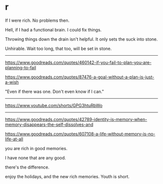 # r

If I were rich. No problems then.

Hell, if I had a functional brain. I could fix things.

Throwing things down the drain isn't helpful. It only sets the suck into stone.

Unhirable. Wait too long, that too, will be set in stone.

---

https://www.goodreads.com/quotes/460142-if-you-fail-to-plan-you-are-planning-to-fail

https://www.goodreads.com/quotes/87476-a-goal-without-a-plan-is-just-a-wish

"Even if there was one. Don't even know if I can."

---

https://www.youtube.com/shorts/GPG3htuRbWo

---

https://www.goodreads.com/quotes/42789-identity-is-memory-when-memory-disappears-the-self-dissolves-and

https://www.goodreads.com/quotes/607108-a-life-without-memory-is-no-life-at-all

you are rich in good memories.

I have none that are any good.

there's the difference.

enjoy the holidays, and the new rich memories. Youth is short.
